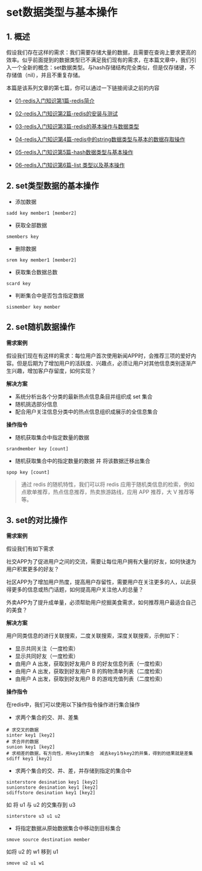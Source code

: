 # set数据类型与基本操作

## 1. 概述

假设我们存在这样的需求：我们需要存储大量的数据，且需要在查询上要求更高的效率。似乎前面提到的数据类型已不满足我们现有的需求，在本篇文章中，我们引入一个全新的概念：set数据类型。与hash存储结构完全类似，但是仅存储键，不存储值（nil），并且不重复存储。


本篇是该系列文章的第七篇，你可以通过一下链接阅读之前的内容

- [01-redis入门知识第1篇-redis简介](./note/01-introduce.md)

- [02-redis入门知识第2篇-redis的安装与测试](./note/02-installation.md)

- [03-redis入门知识第3篇-redis的基本操作与数据类型](./note/03-basic.md)

- [04-redis入门知识第4篇-redis中的string数据类型与基本的数据存取操作](./note/04-string.md)

- [05-redis入门知识第5篇-hash数据类型与基本操作](./note/05-hash.md)

- [06-redis入门知识第6篇-list 类型以及基本操作](./note/06-list.md)


## 2. set类型数据的基本操作

- 添加数据
```shell
sadd key member1 [member2]
```

- 获取全部数据
```shell
smembers key
```

- 删除数据
```shell
srem key member1 [member2]
```

- 获取集合数据总数
```shell
scard key
```

- 判断集合中是否包含指定数据
```shell
sismember key member
```


## 2. set随机数据操作


**需求案例**

假设我们现在有这样的需求：每位用户首次使用新闻APP时，会推荐三项的爱好内容。但是后期为了增加用户的活跃度、兴趣点，必须让用户对其他信息类别逐渐产生兴趣，增加客户存留度，如何实现？

**解决方案**

- 系统分析出各个分类的最新热点信息条目并组织成 set 集合
- 随机挑选部分信息
- 配合用户关注信息分类中的热点信息组织成展示的全信息集合


**操作指令**

- 随机获取集合中指定数量的数据

```shell
srandmember key [count]
```

- 随机获取集合中的指定数量的数据 并 将该数据迁移出集合

```shell
spop key [count]
```

> 通过 redis 的随机特性，我们可以将 redis 应用于随机类信息的检索，例如点歌单推荐，热点信息推荐，热卖旅游路线，应用 APP 推荐，大 V 推荐等等。



## 3. set的对比操作

**需求案例**

假设我们有如下需求

社交APP为了促进用户之间的交流，需要让每位用户拥有大量的好友，如何快速为用户积累更多的好友？

社区APP为了增加用户热度，提高用户存留性，需要用户在关注更多的人，以此获得更多的信息或热门话题，如何提高用户关注他人的总量？

外卖APP为了提升成单量，必须帮助用户挖掘美食需求，如何推荐用户最适合自己的美食？


**解决方案**

用户同类信息的进行关联搜索，二度关联搜索，深度关联搜索，示例如下：

- 显示共同关注（一度检索）
- 显示共同好友（一度检索）
- 由用户 A 出发，获取到好友用户 B 的好友信息列表（一度检索）
- 由用户 A 出发，获取到好友用户 B 的购物清单列表（二度检索）
- 由用户 A 出发，获取到好友用户 B 的游戏充值列表（二度检索）


**操作指令**

在redis中，我们可以使用以下操作指令操作进行集合操作


- 求两个集合的交、并、差集

```shell
# 求交叉的数据
sinter key1 [key2]
# 求合并的数据
sunion key1 [key2]
# 求相差的数据，有方向性，用key1的集合  减去key1与key2的并集，得到的结果就是差集
sdiff key1 [key2]
```

- 求两个集合的交、并、差，并存储到指定的集合中

```shell
sinterstore desination key1 [key2]
sunionstore desination key1 [key2]
sdiffstore desination key1 [key2]
```

如 将 u1 与 u2 的交集存到 u3

```shell
sinterstore u3 u1 u2
```

- 将指定数据从原始数据集合中移动到目标集合

```shell
smove source destination member
```

如将 u2 的 w1 移到 u1

```shell
smove u2 u1 w1
```







